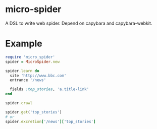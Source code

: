 # micro-spider

A DSL to write web spider. Depend on capybara and capybara-webkit.

# Example

```ruby
require 'micro_spider'
spider = MicroSpider.new

spider.learn do
  site 'http://www.bbc.com'
  entrance '/news'

  fields :top_stories, 'a.title-link'
end

spider.crawl

spider.get('top_stories')
# or
spider.excretion['/news']['top_stories']

```



